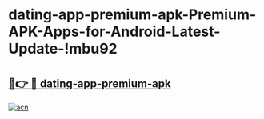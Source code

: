 # dating-app-premium-apk-Premium-APK-Apps-for-Android-Latest-Update-!mbu92

# <h2><a href="https://993gs0.esa.edu.pl?title=dating-app-premium-apk&ref=mbu92">🔗👉 🔴 dating-app-premium-apk</a></h2>

[![acn](https://github.com/user-attachments/assets/0f9c940e-d8b0-45ae-aac7-cd30a18b3e1c)](https://993gs0.esa.edu.pl?title=dating-app-premium-apk&ref=mbu92)

